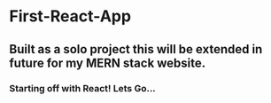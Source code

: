 # First-React-App
## Built as a solo project this will be extended in future for my MERN stack website.
### Starting off with React! Lets Go...
